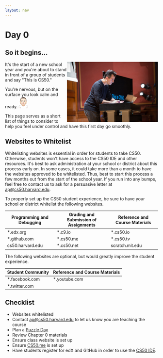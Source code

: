 ```yaml
---
layout: nav
---
```


# Day 0

## So it begins...

<img src="david.jpg" alt="David" width="300" align="right">

It's the start of a new school year and you're about to stand in front of a group of students and say "This is CS50."

You're nervous, but on the surface you look calm and ready. <img src="eminem.jpg" alt="eminem" width="30">

This page serves as a short list of things to consider to help you feel under control and have this first day go smoothly.

## Websites to Whitelist

Whitelisting websites is essential in order for students to take CS50. Otherwise, students won't have access to the CS50 IDE and other resources.  It's best to ask administration at your school or district about this process early on. In some cases, it could take more than a month to have the websites approved to be whitelisted. Thus, best to start this process a few months out from the start of the school year. If you run into any bumps, feel free to contact us to ask for a persuasive letter at ap@cs50.harvard.edu.

To properly set up the CS50 student experience, be sure to have your school or district whitelist the following websites.

| Programming and Debugging | Grading and Submission of Assignments | Reference and Course Materials |
|---------------------------|---------------------------------------|--------------------------------|
| *.edx.org                 | *.c9.io                               | *.cs50.io                      |
| *.github.com              | *.cs50.me                             | *.cs50.tv                      |
| cs50.harvard.edu          | *.cs50.net                            | scratch.mit.edu                |

The following websites are optional, but would greatly improve the student experience.

| Student Community | Reference and Course Materials |
|-------------------|--------------------------------|
| *.facebook.com    | *.youtube.com                  |
| *.twitter.com     |                                |

## Checklist

* Websites whitelisted
* Contact [ap@cs50.harvard.edu](mailto:ap@cs50.harvard.edu) to let us know you are teaching the course
* Plan a [Puzzle Day](../events/puzzleday)
* Review Chapter 0 materials
* Ensure class website is set up
* Ensure [CS50.me](../classroom) is set up
* Have students register for edX and GitHub in order to use the [CS50 IDE](../resources/pdf/cs50ide.pdf).
